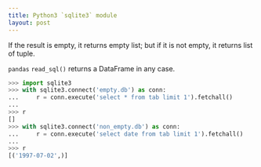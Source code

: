 ```yaml
---
title: Python3 `sqlite3` module
layout: post
---
```


If the result is empty, it returns empty list; but if it is not empty, it returns list of tuple.

`pandas` `read_sql()` returns a DataFrame in any case.

```python
>>> import sqlite3
>>> with sqlite3.connect('empty.db') as conn:
...     r = conn.execute('select * from tab limit 1').fetchall()
... 
>>> r
[]
>>> with sqlite3.connect('non_empty.db') as conn:
...     r = conn.execute('select date from tab limit 1').fetchall()
... 
>>> r
[('1997-07-02',)]
```
